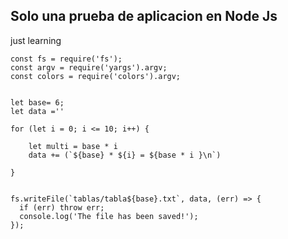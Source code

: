 ## Solo una prueba de aplicacion en Node Js

just learning

````
const fs = require('fs');
const argv = require('yargs').argv;
const colors = require('colors').argv;


let base= 6;
let data =''

for (let i = 0; i <= 10; i++) {
    
    let multi = base * i
    data += (`${base} * ${i} = ${base * i }\n`)

}


fs.writeFile(`tablas/tabla${base}.txt`, data, (err) => {
  if (err) throw err;
  console.log('The file has been saved!');
});

````